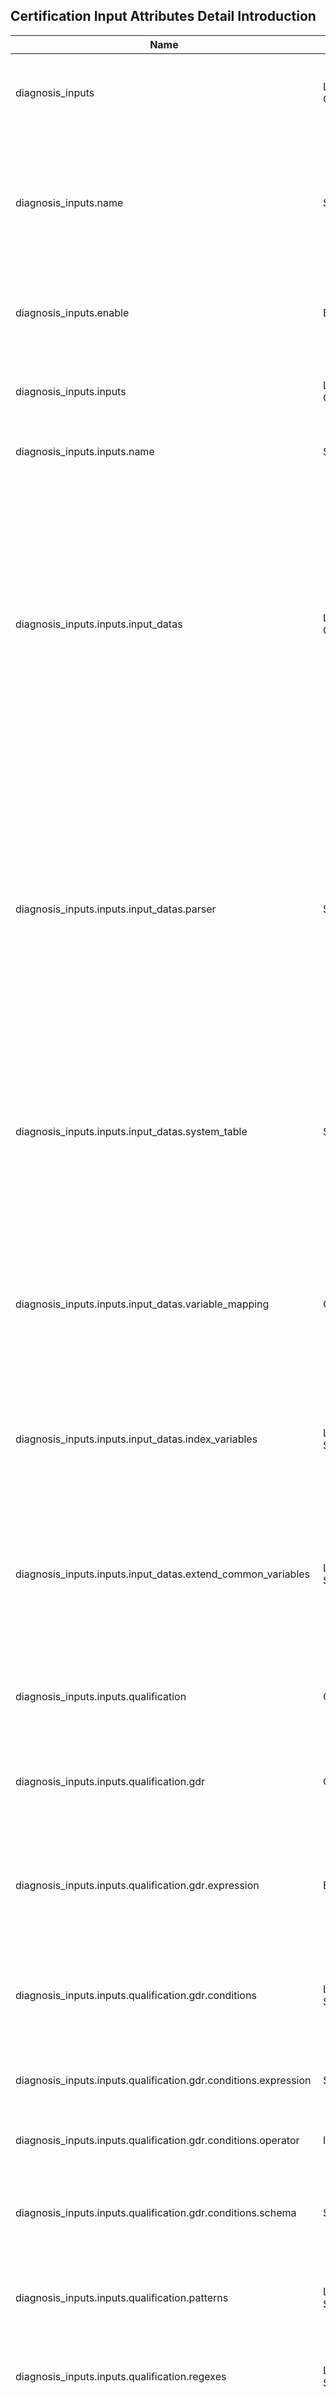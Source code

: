 ## Certification Input Attributes Detail Introduction

|Name|Type|Description|
| --- | --- | --- |
| diagnosis_inputs | List of Object | Define the entire data inputs for the entire following diagnosis process. |
| diagnosis_inputs.name | String | Represent the corresponding diagnosis function which will use the data as data source that defined by this diagnosis_inputs block in current plugin. |
| diagnosis_inputs.enable | Boolean | Represent whether this data input would be enabled in the current plugin. |
| diagnosis_inputs.inputs | List of Object | Define all detail information of required inputs for current data source retrieving. |
| diagnosis_inputs.inputs.name | String | Define a name for current input block |
| diagnosis_inputs.inputs.input_datas | List of Object | Represent detail parsers or system table information, define the mapping relationship between data source table and common report table.<br> ***Note:*** During one input_datas block, can only using parsers or only using system table as data source, parsers and system tables cannot both exist in one input_datas block.|
| diagnosis_inputs.inputs.input_datas.parser | String | Define all parsers  which will be considered as data source for current diagnosis function by using parser name. Use "/" as delimiter if muiltiple parsers will be considered. ***Note:*** if customer provide values for "parser" element, then system_table cannot be filled.|
| diagnosis_inputs.inputs.input_datas.system_table | String | Define one system table which will be considered as data source for current diagnosis function by using parser name. Use "/" as delimiter if muiltiple parsers will be considered.|
| diagnosis_inputs.inputs.input_datas.variable_mapping | Object | Define column relationships between parser table and common table. Note: the common table is the result data table which will be generated as diagnosis result per current inputs block. |
| diagnosis_inputs.inputs.input_datas.index_variables | List of String | Define the index rule of current common table specify the common table column title, support muilti-column.  |
|diagnosis_inputs.inputs.input_datas.extend_common_variables | List of String| List the columns which will be appended into common table as additional data from the parser or system table defined in "parsers" and "system_table" elements by column titles.|
| diagnosis_inputs.inputs.qualification | Object | Define the filters for all data which will be used in current daignosis function. |
| diagnosis_inputs.inputs.qualification.gdr | Object | Represent the GDR which will be considered as a filter for devices, e.g.Â vendor name, device type, etc. |
| diagnosis_inputs.inputs.qualification.gdr.expression | Boolean | Represent the logic relationship betweenÂ eachÂ gdr_qulification conditions. (A AND B OR C AND D...) |
| diagnosis_inputs.inputs.qualification.gdr.conditions | List of StringÂ  | Represent which GDRs would be considered as conditions for qualification.Â ["vendor", "device_type", ...] |
| diagnosis_inputs.inputs.qualification.gdr.conditions.expression | String | Define the object which current condition correspond. |
| diagnosis_inputs.inputs.qualification.gdr.conditions.operator | Integer | Define the operator of current condition |
| diagnosis_inputs.inputs.qualification.gdr.conditions.schema | String | Define current GDR key, check GDR management in tenant management page. |
| diagnosis_inputs.inputs.qualification.patterns | List of String | Represent the config patterns which will be considered as a filter for daignosis data. |
| diagnosis_inputs.inputs.qualification.regexes | List of String | Represent the regex rules which will be considered as a filter for diagnosis data. |
| diagnosis_functions | List of String | List all provided diagnosis functions for current platform certification plugin by diagnosis function name. All diagnosis functions will be triggered automatically when the plugin start to run. If customer desire to apply partial functions in current plugin, please comment out the functions which will be ignored. |
| global_setting | Object | Represent the global settings for current pluginÂ  |
| debug_options | Object | Define the debug features of current diagnosis process. |
| global_setting.debug_options.build_common_table_from_inputs | Boolean | Represent whether build the common table base on customer inputs. |
| global_setting.debug_options.build_digital_twin | Boolean | Represent whether build the digital twin table base on customer inputs. |
| global_setting.debug_options.run_diagnosis | Boolean | Represent whether trigger the diagnosis process base on customer inputs. |
| global_setting.debug_options.use_parser_cache_data | Boolean | Represent whether trigger the entire plugin use parser cache data. |
| global_setting.white_ip_list | List of String | Represent all IPs that need to be ignored by the current plugin during plugin running. |
| global_setting.enable_whilte_ip_list | Boolean | Represent whether the customer needs to enable theÂ white_ip_list feature. |
| global_setting.log_level | Integer | Represent the level that the customer wants to apply to the plugin running logs. (0: DEBUG, 1: INFO, 2: WARNING, 3: ERROR) |